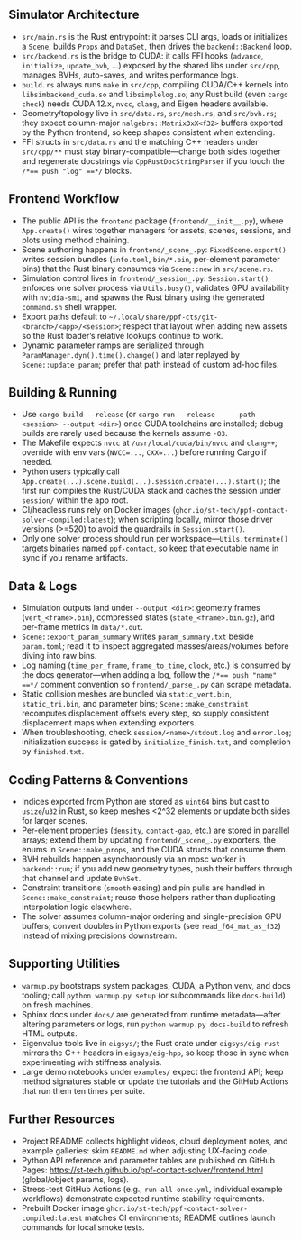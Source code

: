 ## Simulator Architecture
- `src/main.rs` is the Rust entrypoint: it parses CLI args, loads or initializes a `Scene`, builds `Props` and `DataSet`, then drives the `backend::Backend` loop.
- `src/backend.rs` is the bridge to CUDA: it calls FFI hooks (`advance`, `initialize`, `update_bvh`, …) exposed by the shared libs under `src/cpp`, manages BVHs, auto-saves, and writes performance logs.
- `build.rs` always runs `make` in `src/cpp`, compiling CUDA/C++ kernels into `libsimbackend_cuda.so` and `libsimplelog.so`; any Rust build (even `cargo check`) needs CUDA 12.x, `nvcc`, `clang`, and Eigen headers available.
- Geometry/topology live in `src/data.rs`, `src/mesh.rs`, and `src/bvh.rs`; they expect column-major `nalgebra::Matrix3xX<f32>` buffers exported by the Python frontend, so keep shapes consistent when extending.
- FFI structs in `src/data.rs` and the matching C++ headers under `src/cpp/**` must stay binary-compatible—change both sides together and regenerate docstrings via `CppRustDocStringParser` if you touch the `/*== push "log" ==*/` blocks.

## Frontend Workflow
- The public API is the `frontend` package (`frontend/__init__.py`), where `App.create()` wires together managers for assets, scenes, sessions, and plots using method chaining.
- Scene authoring happens in `frontend/_scene_.py`: `FixedScene.export()` writes session bundles (`info.toml`, `bin/*.bin`, per-element parameter bins) that the Rust binary consumes via `Scene::new` in `src/scene.rs`.
- Simulation control lives in `frontend/_session_.py`: `Session.start()` enforces one solver process via `Utils.busy()`, validates GPU availability with `nvidia-smi`, and spawns the Rust binary using the generated `command.sh` shell wrapper.
- Export paths default to `~/.local/share/ppf-cts/git-<branch>/<app>/<session>`; respect that layout when adding new assets so the Rust loader’s relative lookups continue to work.
- Dynamic parameter ramps are serialized through `ParamManager.dyn().time().change()` and later replayed by `Scene::update_param`; prefer that path instead of custom ad-hoc files.

## Building & Running
- Use `cargo build --release` (or `cargo run --release -- --path <session> --output <dir>`) once CUDA toolchains are installed; debug builds are rarely used because the kernels assume `-O3`.
- The Makefile expects `nvcc` at `/usr/local/cuda/bin/nvcc` and `clang++`; override with env vars (`NVCC=...`, `CXX=...`) before running Cargo if needed.
- Python users typically call `App.create(...).scene.build(...).session.create(...).start()`; the first run compiles the Rust/CUDA stack and caches the session under `session/` within the app root.
- CI/headless runs rely on Docker images (`ghcr.io/st-tech/ppf-contact-solver-compiled:latest`); when scripting locally, mirror those driver versions (>=520) to avoid the guardrails in `Session.start()`.
- Only one solver process should run per workspace—`Utils.terminate()` targets binaries named `ppf-contact`, so keep that executable name in sync if you rename artifacts.

## Data & Logs
- Simulation outputs land under `--output <dir>`: geometry frames (`vert_<frame>.bin`), compressed states (`state_<frame>.bin.gz`), and per-frame metrics in `data/*.out`.
- `Scene::export_param_summary` writes `param_summary.txt` beside `param.toml`; read it to inspect aggregated masses/areas/volumes before diving into raw bins.
- Log naming (`time_per_frame`, `frame_to_time`, `clock`, etc.) is consumed by the docs generator—when adding a log, follow the `/*== push "name" ==*/` comment convention so `frontend/_parse_.py` can scrape metadata.
- Static collision meshes are bundled via `static_vert.bin`, `static_tri.bin`, and parameter bins; `Scene::make_constraint` recomputes displacement offsets every step, so supply consistent displacement maps when extending exporters.
- When troubleshooting, check `session/<name>/stdout.log` and `error.log`; initialization success is gated by `initialize_finish.txt`, and completion by `finished.txt`.

## Coding Patterns & Conventions
- Indices exported from Python are stored as `uint64` bins but cast to `usize`/`u32` in Rust, so keep meshes <2^32 elements or update both sides for larger scenes.
- Per-element properties (`density`, `contact-gap`, etc.) are stored in parallel arrays; extend them by updating `frontend/_scene_.py` exporters, the enums in `Scene::make_props`, and the CUDA structs that consume them.
- BVH rebuilds happen asynchronously via an mpsc worker in `backend::run`; if you add new geometry types, push their buffers through that channel and update `BvhSet`.
- Constraint transitions (`smooth` easing) and pin pulls are handled in `Scene::make_constraint`; reuse those helpers rather than duplicating interpolation logic elsewhere.
- The solver assumes column-major ordering and single-precision GPU buffers; convert doubles in Python exports (see `read_f64_mat_as_f32`) instead of mixing precisions downstream.

## Supporting Utilities
- `warmup.py` bootstraps system packages, CUDA, a Python venv, and docs tooling; call `python warmup.py setup` (or subcommands like `docs-build`) on fresh machines.
- Sphinx docs under `docs/` are generated from runtime metadata—after altering parameters or logs, run `python warmup.py docs-build` to refresh HTML outputs.
- Eigenvalue tools live in `eigsys/`; the Rust crate under `eigsys/eig-rust` mirrors the C++ headers in `eigsys/eig-hpp`, so keep those in sync when experimenting with stiffness analysis.
- Large demo notebooks under `examples/` expect the frontend API; keep method signatures stable or update the tutorials and the GitHub Actions that run them ten times per suite.

## Further Resources
- Project README collects highlight videos, cloud deployment notes, and example galleries: skim `README.md` when adjusting UX-facing code.
- Python API reference and parameter tables are published on GitHub Pages: https://st-tech.github.io/ppf-contact-solver/frontend.html (global/object params, logs).
- Stress-test GitHub Actions (e.g., `run-all-once.yml`, individual example workflows) demonstrate expected runtime stability requirements.
- Prebuilt Docker image `ghcr.io/st-tech/ppf-contact-solver-compiled:latest` matches CI environments; README outlines launch commands for local smoke tests.
